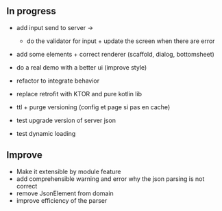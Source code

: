 ## In progress

- add input send to server -> 
  - do the validator for input + update the screen when there are error
- add some elements + correct renderer (scaffold, dialog, bottomsheet)
- do a real demo with a better ui (improve style)

- refactor to integrate behavior
- replace retrofit with KTOR and pure kotlin lib
- ttl + purge versioning (config et page si pas en cache)
- test upgrade version of server json
- test dynamic loading

## Improve
- Make it extensible by module feature
- add comprehensible warning and error why the json parsing is not correct
- remove JsonElement from domain
- improve efficiency of the parser


